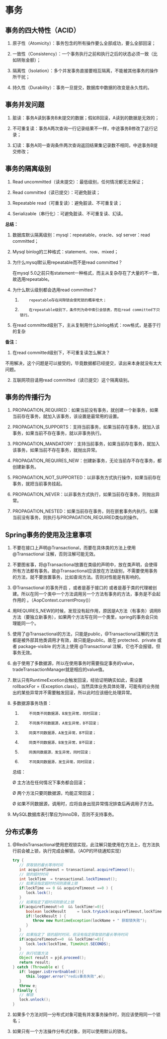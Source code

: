 # 事务

## 事务的四大特性（ACID）

1. 原子性（Atomicity）：事务包含的所有操作要么全部成功，要么全部回滚；

2. 一致性（Consistency）：一个事务执行之前和执行之后的状态必须一致（比如转账金额）；

3. 隔离性（Isolation）：多个并发事务直接要相互隔离，不能被其他事务的操作所干扰；

4. 持久性（Durability）：事务一旦提交，数据库中数据的改变是永久性的。 

## 事务并发问题

1. 脏读：事务A读到事务B未提交的数据；假如B回滚，A读到的数据是无效的；

2. 不可重复读：事务A两次查询一行记录结果不一样，中途事务B修改了这行记录；

3. 幻读：事务A同一查询条件两次查询返回结果集记录数不相同，中途事务B提交修改；

## 事务的隔离级别

1. Read uncommitted（读未提交）：最低级别，任何情况都无法保证；

2. Read committed（读已提交）：可避免脏读；

3. Repeatable read（可重复读）：避免脏读、不可重复读；

4. Serializable（串行化）：可避免脏读、不可重复读、幻读。

**总结：**

1. 数据库默认隔离级别：mysql：repeatable，oracle、sql server：read committed；

2. Mysql binlog的三种格式：statement、row、mixed；

3. 为什么mysql默认用repeatable而不是read committed？

   在mysql 5.0之前只有statement一种格式，而主从复杂存在了大量的不一致，故选用repeatable。

4. 为什么默认级别都会选用read committed？

   1)         repeatable存在间隙锁会使死锁的概率增大；

   2)         在repeatable级别下，条件列为命中索引会锁表，而在read committed下只锁行。

5. 在read committed级别下，主从复制用什么binlog格式：row格式，是基于行的复杂

**备注：**

1. 在read committed级别下，不可重复读怎么解决？

不用解决，这个问题是可以接受的，毕竟数据都已经提交，读出来本身就没有太大问题。

2. 互联网项目请用read committed（读已提交）这个隔离级别。

## 事务的传播行为

1. PROPAGATION_REQUIRED：如果当前没有事务，就创建一个新事务，如果当前存在事务，就加入该事务，该设置是最常用的设置。

2. PROPAGATION_SUPPORTS：支持当前事务，如果当前存在事务，就加入该事务，如果当前不存在事务，就以非事务执行。

3. PROPAGATION_MANDATORY：支持当前事务，如果当前存在事务，就加入该事务，如果当前不存在事务，就抛出异常。

4. PROPAGATION_REQUIRES_NEW：创建新事务，无论当前存不存在事务，都创建新事务。

5. PROPAGATION_NOT_SUPPORTED：以非事务方式执行操作，如果当前存在事务，就把当前事务挂起。

6. PROPAGATION_NEVER：以非事务方式执行，如果当前存在事务，则抛出异常。

7. PROPAGATION_NESTED：如果当前存在事务，则在嵌套事务内执行。如果当前没有事务，则执行与PROPAGATION_REQUIRED类似的操作。

## Spring事务的使用及注意事项

1. 不要在接口上声明@Transactional，而要在具体类的方法上使用 @Transactional 注解，否则注解可能无效。

2. 不要图省事，将@Transactional放置在类级的声明中，放在类声明，会使得所有方法都有事务。故@Transactional应该放在方法级别，不需要使用事务的方法，就不要放置事务，比如查询方法。否则对性能是有影响的。

3. @Transactional 的事务开启 ，或者是基于接口的 或者是基于类的代理被创建。所以在同一个类中一个方法调用另一个方法有事务的方法，事务是不会起作用的 。（AopContext.currentProxy()）

4. 用REQUIRES_NEW的时候，发现没有起作用，原因是A方法（有事务）调用B方法（要独立新事务），如果两个方法写在同一个类里，spring的事务会只处理能同一个。

5. 使用了@Transactional的方法，只能是public，@Transactional注解的方法都是被外部其他类调用才有效，故只能是public。故在 protected、private 或者 package-visible 的方法上使用 @Transactional 注解，它也不会报错，但事务无效。

6. 由于使用了多数据源，所以在使用事务时需要指定事务的value，tradeTransactionManager就是相应的value值。

7. 默认只有RuntimeExcetion会触发回滚，经验证明确实如此，需设置rollbackFor = {Exception.class}，当然具体业务具体处理，可能有的业务抛出的某些异常并不需要触发回滚，所以此时应该细化处理异常。

8. 多数据源事务场景：

   1)         不同类不同数据源，B发生异常，同时回滚；

   2)         不同类不同数据源，A发生异常，B不回滚；

   3)         同类不同数据源，A发生异常，B不回滚；

   4)         同类不同数据源，B发生异常，B不回滚；

   5)         同类同数据源，发生异常，同时回滚；

   6)         不同类同数据源，发生异常，同时回滚；

   总结：

   Ø  主方法在任何情况下事务都会回滚；

   Ø  两个方法只要同数据源，均能正常回滚；

   Ø  如果不同数据源，调用时，应将自身出现异常情况排查后再调用子方法。

9. MySQL数据库表引擎应为InnoDB，否则不支持事务。

## 分布式事务

1. @RedisTransactional使用悲观锁实现，此注解只能使用在方法上，在方法执行前会被上锁，执行完成会解锁。（AOP的环绕通知实现）

   ```java
   try {
      // 获取锁的最长等待时间
      int acquireTimeout = transactional.acquireTimeout();
      // 锁的超时时间
      int lockTime  = transactional.lockTimeout();
      // 如果没指定超时时间则直接上锁
      if(lockTime == 0 && acquireTimeout ==0 ) {
         lock.lock();
      }
      // 如果指定了超时间则尝试上锁
      if(acquireTimeout!=0  && lockTime!=0){
         boolean lockResult     = lock.tryLock(acquireTimeout,lockTime, TimeUnit.SECONDS);
         if(!lockResult ) {
            throw new RuntimeException(lockName + " 获取锁失败");
         }
      }
      // 如果指定了 锁的超时时间，但没有指定获取锁的最长等待时间
      if(acquireTimeout==0  && lockTime!=0){
         lock.lock(lockTime, TimeUnit.SECONDS);
      }
      // 执行切面方法
      Object result = pjd.proceed();
      return result;
   } catch (Throwable e) {
      if( logger.isErrorEnabled()){
         this.logger.error("redis事务失败",e);
      }
      throw e;
   } finally {
      // 解锁
      lock.unlock();
   }
   ```

   

2. 如果多个方法对同一分布式对象可能有并发事务操作时，则应该使用同一个锁名；

3. 如果只有一个方法操作分布式对象，则可以使用默认的锁名。


